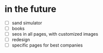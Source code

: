 # in the future

- [ ] sand simulator
- [ ] books
- [ ] seos in all pages, with customized images
- [ ] redesign
- [ ] specific pages for best companies
